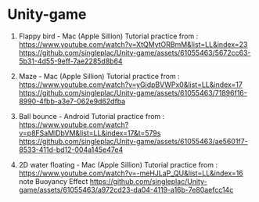 # Unity-game

1. Flappy bird - Mac (Apple Sillion)
   Tutorial practice from : https://www.youtube.com/watch?v=XtQMytORBmM&list=LL&index=23
https://github.com/singleplac/Unity-game/assets/61055463/5672cc63-5b31-4d55-9eff-7ae2285d8b64

3. Maze - Mac (Apple Sillion)
  Tutorial practice from : https://www.youtube.com/watch?v=yGidpBVWPx0&list=LL&index=17
https://github.com/singleplac/Unity-game/assets/61055463/71896f16-8990-4fbb-a3e7-062e9d62dfba

5. Ball bounce - Android
  Tutorial practice from : https://www.youtube.com/watch?v=p8FSaMlDbVM&list=LL&index=17&t=579s
https://github.com/singleplac/Unity-game/assets/61055463/ae5601f7-8533-411d-bd12-004a145e47e4


7. 2D water floating - Mac (Apple Sillion)
 Tutorial practice from : https://www.youtube.com/watch?v=-meHJLaP_QU&list=LL&index=16
  note Buoyancy Effect
https://github.com/singleplac/Unity-game/assets/61055463/a972cd23-da04-4119-a16b-7e80aefcc14c

